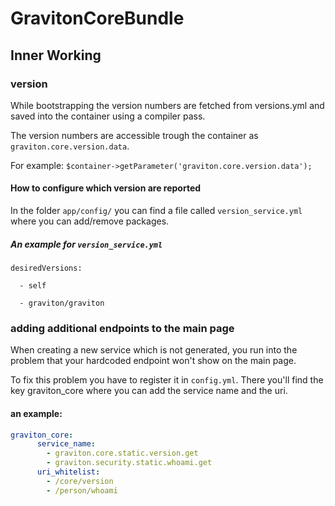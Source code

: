 # GravitonCoreBundle

## Inner Working

### version
While bootstrapping the version numbers are fetched from versions.yml and saved into the container using a compiler pass.

The version numbers are accessible trough the container as `graviton.core.version.data`.

For example: `$container->getParameter('graviton.core.version.data');`

#### How to configure which version are reported

In the folder `app/config/` you can find a file called `version_service.yml` where you can add/remove packages.

##### An example for `version_service.yml`

```
desiredVersions:

  - self
  
  - graviton/graviton
```

### adding additional endpoints to the main page

When creating a new service which is not generated, you run into the problem that your hardcoded endpoint won't show
on the main page.

To fix this problem you have to register it in ```config.yml```. There you'll find the key graviton_core 
where you can add the service name and the uri.

#### an example: 


```yml
graviton_core:
      service_name:
        - graviton.core.static.version.get
        - graviton.security.static.whoami.get
      uri_whitelist:
        - /core/version
        - /person/whoami
```